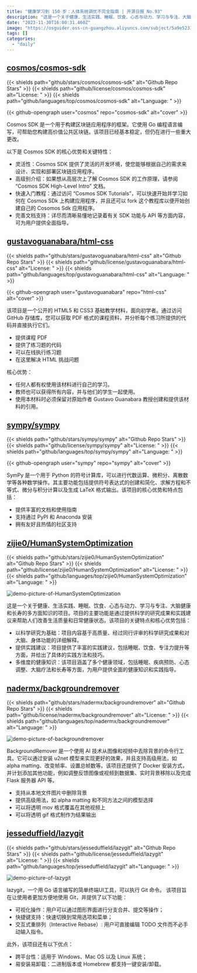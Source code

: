 ```yaml
---
title: "健康学习到 150 岁：人体系统调优不完全指南 | 开源日报 No.93"
description: "这是一个关于健康、生活实践、睡眠、饮食、心态与动力、学习与专注、大脑健康和长寿的多方面知识的项目。项目的主要功能是通过提供科学的研究成果和实践建议来帮助人们改善生活质量和日常健康状态。"
date: "2023-11-30T16:00:31.460Z"
image: "https://osguider.oss-cn-guangzhou.aliyuncs.com/subject/5a9e5231a5994c335eb64922ec4804ee.png"
tags: []
categories:
  - "daily"
---
```


## [cosmos/cosmos-sdk](https://github.com/cosmos/cosmos-sdk)

{{< shields path="github/stars/cosmos/cosmos-sdk" alt="Github Repo Stars" >}} {{< shields path="github/license/cosmos/cosmos-sdk" alt="License: " >}} {{< shields path="github/languages/top/cosmos/cosmos-sdk" alt="Language: " >}}

{{< github-opengraph user="cosmos" repo="cosmos-sdk" alt="cover" >}}

Cosmos SDK 是一个用于构建区块链应用程序的框架。它使用 Go 编程语言编写，可帮助您构建高价值公共区块链。该项目已经基本稳定，但仍在进行一些重大更改。

以下是 Cosmos SDK 的核心优势和关键特性：

- 灵活性：Cosmos SDK 提供了灵活的开发环境，使您能够根据自己的需求来设计、实现和部署区块链应用程序。
- 高级别介绍：如果想从高层次上了解 Cosmos SDK 的工作原理，请参阅 “Cosmos SDK High-Level Intro” 文档。
- 快速入门教程：通过访问 “Cosmos SDK Tutorials”，可以快速开始并学习如何在 Cosmos SDk 上构建应用程序，并且还可以 fork 这个教程库以便开始创建自己的 Cosomos Sdk 应用程序。
- 完善文档支持：详尽而清晰易懂地记录着有关 SDK 功能与 API 等方面内容，可为用户提供全面指导。
  
## [gustavoguanabara/html-css](https://github.com/gustavoguanabara/html-css)

{{< shields path="github/stars/gustavoguanabara/html-css" alt="Github Repo Stars" >}} {{< shields path="github/license/gustavoguanabara/html-css" alt="License: " >}} {{< shields path="github/languages/top/gustavoguanabara/html-css" alt="Language: " >}}

{{< github-opengraph user="gustavoguanabara" repo="html-css" alt="cover" >}}

该项目是一个公开的 HTML5 和 CSS3 基础教学材料，面向初学者。通过访问 GitHub 存储库，您可以获取 PDF 格式的课程资料，并分析每个练习所提供的代码并直接执行它们。

- 提供课程 PDF
- 提供了练习题的代码
- 可以在线执行练习题
- 在这里解决 HTML 挑战问题

核心优势：

- 任何人都有权使用该材料进行自己的学习。
- 教师也可以获得所有内容，并与他们的学生一起使用。
- 使用本材料时必须保留对原始作者 Gustavo Guanabara 教授创建和提供该材料的引用。
  
## [sympy/sympy](https://github.com/sympy/sympy)

{{< shields path="github/stars/sympy/sympy" alt="Github Repo Stars" >}} {{< shields path="github/license/sympy/sympy" alt="License: " >}} {{< shields path="github/languages/top/sympy/sympy" alt="Language: " >}}

{{< github-opengraph user="sympy" repo="sympy" alt="cover" >}}

SymPy 是一个用于 Python 的符号计算库，可以进行代数运算、微积分、离散数学等各种数学操作。其主要功能包括提供符号表达式的创建和简化、求解方程和不等式、微分与积分计算以及生成 LaTeX 格式输出。该项目的核心优势和特点包括：

- 提供丰富的文档和使用指南
- 支持通过 PyPI 和 Anaconda 安装
- 拥有友好且热情的社区支持
  
## [zijie0/HumanSystemOptimization](https://github.com/zijie0/HumanSystemOptimization)

{{< shields path="github/stars/zijie0/HumanSystemOptimization" alt="Github Repo Stars" >}} {{< shields path="github/license/zijie0/HumanSystemOptimization" alt="License: " >}} {{< shields path="github/languages/top/zijie0/HumanSystemOptimization" alt="Language: " >}}

![demo-picture-of-HumanSystemOptimization](https://osguider.oss-cn-guangzhou.aliyuncs.com/subject/0224e1b9debcaa30ba701294d89a74c7.png)

这是一个关于健康、生活实践、睡眠、饮食、心态与动力、学习与专注、大脑健康和长寿的多方面知识的项目。项目的主要功能是通过提供科学的研究成果和实践建议来帮助人们改善生活质量和日常健康状态。该项目的关键特点和核心优势包括：

- 以科学研究为基础：项目内容基于高质量、经过同行评审的科学研究成果和对大脑、身体功能的详细解释。
- 提供实践建议：项目提供了丰富的实践建议，包括睡眠、饮食、专注力提升等方面，并给出了具体的实践方法和技巧。
- 多维度的健康知识：该项目涵盖了多个健康领域，包括睡眠、疾病预防、心态调整、大脑疗法和长寿等方面，为用户提供全面的健康知识和实践指导。
  
## [nadermx/backgroundremover](https://github.com/nadermx/backgroundremover)

{{< shields path="github/stars/nadermx/backgroundremover" alt="Github Repo Stars" >}} {{< shields path="github/license/nadermx/backgroundremover" alt="License: " >}} {{< shields path="github/languages/top/nadermx/backgroundremover" alt="Language: " >}}

![demo-picture-of-backgroundremover](https://osguider.oss-cn-guangzhou.aliyuncs.com/subject/4f28b6dc1c0a227ed79bf4946d3d33e7.png)

BackgroundRemover 是一个使用 AI 技术从图像和视频中去除背景的命令行工具。它可以通过安装 u2net 模型来实现更好的效果，并且支持高级用法，如 alpha matting、改变帧率、设置总帧数等。该项目还提供了 Docker 安装方式，并计划添加其他功能，例如调整反馈图像或视频到数据集、实时背景移除以及完成 Flask 服务器 API 等。

- 支持从本地文件图片中删除背景
- 提供高级用法，如 alpha matting 和不同方法之间的模型选择
- 可以将透明 mov 格式覆盖在其他视频上
- 可以将透明 gif 格式制作为结果输出
  
## [jesseduffield/lazygit](https://github.com/jesseduffield/lazygit)

{{< shields path="github/stars/jesseduffield/lazygit" alt="Github Repo Stars" >}} {{< shields path="github/license/jesseduffield/lazygit" alt="License: " >}} {{< shields path="github/languages/top/jesseduffield/lazygit" alt="Language: " >}}

![demo-picture-of-lazygit](https://osguider.oss-cn-guangzhou.aliyuncs.com/subject/879ad5c0628d9e53bbf11ab206b54c55.gif)

lazygit，一个用 Go 语言编写的简单终端UI工具，可以执行 Git 命令。
该项目旨在让使用者更加方便地使用 Git，并提供了以下功能：

- 可视化操作：用户可以通过图形界面进行分支合并、提交等操作；
- 快捷键支持：快速切换到常用选项和菜单；
- 交互式重排列（Interactive Rebase）: 用户可直接编辑 TODO 文件而不必手动输入指令。

此外，该项目还有以下优点：

- 跨平台性：适用于 Windows、Mac OS 以及 Linux 系统；
- 易安装易卸载：二进制版本或 Homebrew 都支持一键安装/卸载。
  
